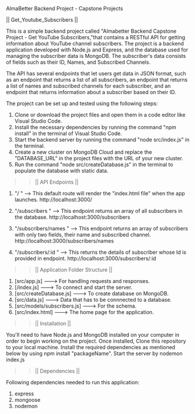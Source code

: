  AlmaBetter Backend Project - Capstone Projects

|| Get_Youtube_Subscribers ||

This is a simple backend project called "Almabetter Backend Capstone Project - Get YouTube Subscribers,"that contains a RESTful API for getting information about YouTube channel subscribers. The project is a backend application developed with Node.js and Express, and the database used for managing the subscriber data is MongoDB. The subscriber's data consists of fields such as their ID, Names, and Subscribed Channels.

The API has several endpoints that let users get data in JSON format, such as an endpoint that returns a list of all subscribers, an endpoint that returns a list of names and subscribed channels for each subscriber, and an endpoint that returns information about a subscriber based on their ID.

The project can be set up and tested using the following steps:

1. Clone or download the project files and open them in a code editor like Visual Studio Code.
2. Install the necessary dependencies by running the command "npm install" in the terminal of Visual Studio Code.
3. Start the backend server by running the command "node src/index.js" in the terminal.
4. Create a new cluster on MongoDB Cloud and replace the "DATABASE_URL" in the project files with the URL of your new cluster.
5. Run the command "node src/createDatabase.js" in the terminal to populate the database with static data.


>> || API Endpoints ||

1. "/ " --> This default route will render the "index.html file" when the app launches. http://localhost:3000/

2. "/subscribers " --> This endpoint returns an array of all subscribers in the database. http://localhost:3000/subscribers

3. "/subscribers/names " --> This endpoint returns an array of subscribers with only two fields, their name and subscribed channel. http://localhost:3000/subscribers/names

4. "/subscribers/:id " --> This returns the details of subscriber whose Id is provided in endpoint. http://localhost:3000/subscribers/:id


>> || Application Folder Structure ||

1. [src/app.js] ---> For handling requests and responses.
2. [/index.js] ---> To connect and start the server.
3. [src/createDatabase.js] ---> To create database on MongoDB.
4. [src/data.js] ---> Data that has to be connnected to a database.
5. [src/models/subscribers.js] ---> For the schema.  
6. [src/index.html] ---> The home page for the application.


>> || Installation ||

You'll need to have Node.js and MongoDB installed on your computer in order to begin working on the project. 
Once installed, Clone this repository to your local machine.
Install the required dependencies as mentioned below by using npm install "packageName".
Start the server by nodemon index.js

>> || Dependencies ||

Following dependencies needed to run this application: 
1. express
2. mongoose
3. nodemon




